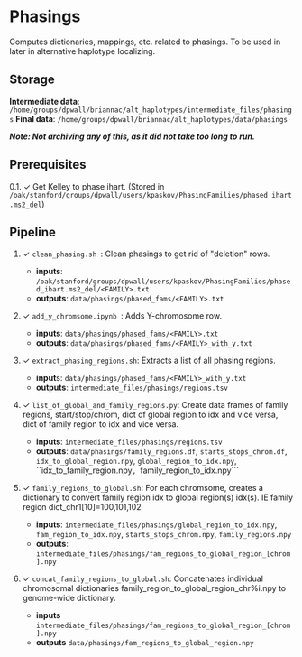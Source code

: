 # Phasings
Computes dictionaries, mappings, etc. related to phasings. To be used in later in alternative haplotype localizing.

## Storage
**Intermediate data**: ```/home/groups/dpwall/briannac/alt_haplotypes/intermediate_files/phasings```
**Final data**:  ```/home/groups/dpwall/briannac/alt_haplotypes/data/phasings```

***Note: Not archiving any of this, as it did not take too long to run.***

## Prerequisites

0.1. ✓ Get Kelley to phase ihart. (Stored in ```/oak/stanford/groups/dpwall/users/kpaskov/PhasingFamilies/phased_ihart.ms2_del```) 

## Pipeline

1. ✓ ```clean_phasing.sh ```: Clean phasings to get rid of "deletion" rows. 
    - **inputs**: ```/oak/stanford/groups/dpwall/users/kpaskov/PhasingFamilies/phased_ihart.ms2_del/<FAMILY>.txt```
    - **outputs**: ```data/phasings/phased_fams/<FAMILY>.txt```

1. ✓ ```add_y_chromsome.ipynb ```: Adds Y-chromosome row.
    - **inputs**: ```data/phasings/phased_fams/<FAMILY>.txt```
    - **outputs**: ```data/phasings/phased_fams/<FAMILY>_with_y.txt```

3. ✓ ```extract_phasing_regions.sh```: Extracts a list of all phasing regions. 
    - **input**s: ```data/phasings/phased_fams/<FAMILY>_with_y.txt```
    - **outputs**: ```intermediate_files/phasings/regions.tsv```

4. ✓ ```list_of_global_and_family_regions.py```: Create data frames of family regions, start/stop/chrom, dict of global region to idx and vice versa, dict of family region to idx and vice versa. 
    - **inputs**: ```intermediate_files/phasings/regions.tsv```
    - **outputs**: ```data/phasings/family_regions.df```, ```starts_stops_chrom.df```, ```idx_to_global_region.npy```, ```global_region_to_idx.npy```, ``idx_to_family_region.npy```, ```family_region_to_idx.npy```


5. ✓ ```family_regions_to_global.sh```: For each chromsome, creates a dictionary to convert family region idx to global region(s) idx(s). 
    IE family region dict_chr1[10]=100,101,102
    - **inputs**: ```intermediate_files/phasings/global_region_to_idx.npy```, ```fam_region_to_idx.npy```, ```starts_stops_chrom.npy```, ```family_regions.npy```
    - **outputs**: ```intermediate_files/phasings/fam_regions_to_global_region_[chrom].npy```

6. ✓ ```concat_family_regions_to_global.sh```: Concatenates individual chromosomal dictionaries family_region_to_global_region_chr%i.npy to genome-wide dictionary.  
    - **inputs** ```intermediate_files/phasings/fam_regions_to_global_region_[chrom].npy```
    - **outputs** ```data/phasings/fam_regions_to_global_region.npy```